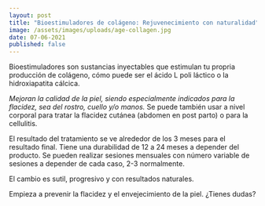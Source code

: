 ```yaml
---
layout: post
title: "Bioestimuladores de colágeno: Rejuvenecimiento con naturalidad"
image: /assets/images/uploads/age-collagen.jpg
date: 07-06-2021
published: false
---
```

Bioestimuladores son sustancias inyectables que estimulan tu propria producción
de colágeno, cómo puede ser el ácido L poli láctico o la hidroxiapatita cálcica.

_Mejoran la calidad de la piel, siendo especialmente indicados para la flacidez,
sea del rostro, cuello y/o manos._ Se puede también usar a nivel corporal para
tratar la flacidez cutánea (abdomen en post parto) o para la cellulitis.

El resultado del tratamiento se ve alrededor de los 3 meses para el resultado
final. Tiene una durabilidad de 12 a 24 meses a depender del producto. Se pueden
realizar sesiones mensuales con número variable de sesiones a depender de cada
caso, 2-3 normalmente.

El cambio es sutil, progresivo y con resultados naturales.

Empieza a prevenir la flacidez y el envejecimiento de la piel. ¿Tienes dudas?
